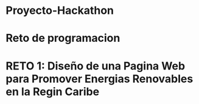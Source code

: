 # Proyecto-Hackathon
# Reto de programacion
# RETO 1: Diseño de una Pagina Web para Promover Energias Renovables en la Regin Caribe

